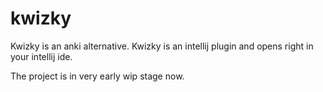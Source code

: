 # kwizky

Kwizky is an anki alternative. 
Kwizky is an intellij plugin and opens right in your intellij ide.

The project is in very early wip stage now.
